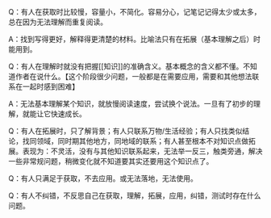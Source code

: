 Q：有人在获取时比较慢，容量小，不简化。容易分心，记笔记记得太少或太多，总在因为无法理解而重复阅读。

A：找到写得更好，解释得更清楚的材料。比喻法只有在拓展（基本理解之后）时能用到。

Q：有人在理解时就没有把握[[知识]]的准确含义。基本概念的含义都不懂。不知道作者在说什么。【这个阶段很少问题，一般都是在需要应用，需要和其他想法联系在一起时感到困难】

A：无法基本理解某个知识，就放慢阅读速度，尝试换个说法。一旦有了初步的理解，就能让它快速成长。

Q：有人在拓展时，只了解背景；有人只联系万物/生活经验；有人只找类似结论，找同领域，同时期其他地方，同地域的联系；有人甚至根本不对知识点做拓展。表现为：不灵活，没有与其他知识联系起来，无法举一反三，触类旁通，解决一些非常规问题，稍微变化就不知道要其实还要用这个知识点了。

Q：有人只满足于获取，不去应用。或无法落地，无法使用。

Q：有人不纠错，不反思自己在获取，理解，拓展，应用，纠错，测试时存在什么问题。